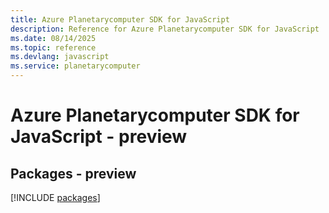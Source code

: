 ```yaml
---
title: Azure Planetarycomputer SDK for JavaScript
description: Reference for Azure Planetarycomputer SDK for JavaScript
ms.date: 08/14/2025
ms.topic: reference
ms.devlang: javascript
ms.service: planetarycomputer
---
```

# Azure Planetarycomputer SDK for JavaScript - preview
## Packages - preview
[!INCLUDE [packages](planetarycomputer-index.md)]